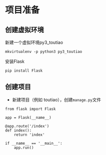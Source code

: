 # 项目准备

## 创建虚拟环境

新建一个虚拟环境py3\_toutiao

```
mkvirtualenv -p python3 py3_toutiao
```

安装Flask

```
pip install Flask
```

## 创建项目

* 新建项目（例如 toutiao），创建`manage.py`文件

```
from flask import Flask

app = Flask(__name__)

@app.route('/index')
def index():
    return 'index'

if __name__ == '__main__':
    app.run()
```



